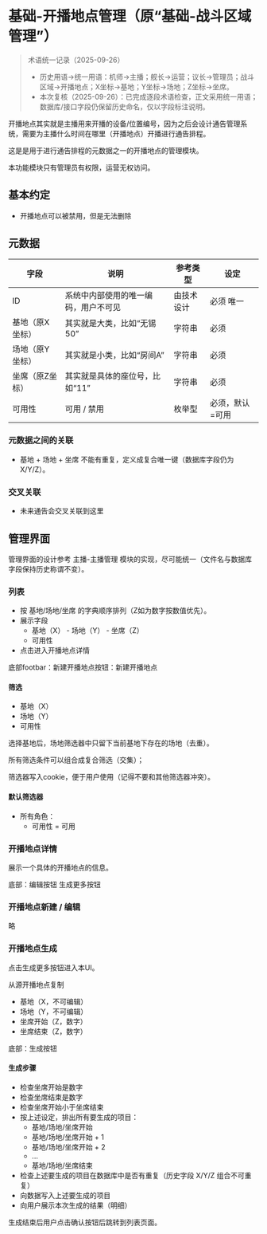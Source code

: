 # 基础-开播地点管理（原“基础-战斗区域管理”）

> 术语统一记录（2025-09-26）
> - 历史用语→统一用语：机师→主播；舰长→运营；议长→管理员；战斗区域→开播地点；X坐标→基地；Y坐标→场地；Z坐标→坐席。
> - 本次复核（2025-09-26）：已完成逐段术语检查，正文采用统一用语；数据库/接口字段仍保留历史命名，仅以字段标注说明。

开播地点其实就是主播用来开播的设备/位置编号，因为之后会设计通告管理系统，需要为主播什么时间在哪里（开播地点）开播进行通告排程。

这是是用于进行通告排程的元数据之一的开播地点的管理模块。

本功能模块只有管理员有权限，运营无权访问。

## 基本约定

- 开播地点可以被禁用，但是无法删除

## 元数据

| 字段 | 说明 | 参考类型 | 设定 |
|---------|------|------|------|
| ID | 系统中内部使用的唯一编码，用户不可见 | 由技术设计 | 必须 唯一 |
| 基地（原X坐标） | 其实就是大类，比如“无锡50” | 字符串 | 必须 |
| 场地（原Y坐标） | 其实就是小类，比如“房间A” | 字符串 | 必须 |
| 坐席（原Z坐标） | 其实就是具体的座位号，比如“11” | 字符串 | 必须 |
| 可用性 | 可用 / 禁用 | 枚举型 | 必须，默认=可用 |

### 元数据之间的关联

- 基地 + 场地 + 坐席 不能有重复，定义成复合唯一键（数据库字段仍为 X/Y/Z）。

### 交叉关联

- 未来通告会交叉关联到这里

## 管理界面

管理界面的设计参考 主播-主播管理 模块的实现，尽可能统一（文件名与数据库字段保持历史称谓不变）。

### 列表

- 按 基地/场地/坐席 的字典顺序排列（Z如为数字按数值优先）。
- 展示字段
    - 基地（X） - 场地（Y） - 坐席（Z）
    - 可用性
- 点击进入开播地点详情

底部footbar：新建开播地点按钮：新建开播地点

#### 筛选

- 基地（X）
- 场地（Y）
- 可用性

选择基地后，场地筛选器中只留下当前基地下存在的场地（去重）。

所有筛选条件可以组合成复合筛选（交集）；

筛选器写入cookie，便于用户使用（记得不要和其他筛选器冲突）。

#### 默认筛选器

- 所有角色：
    - 可用性 = 可用

### 开播地点详情

展示一个具体的开播地点的信息。

底部：编辑按钮 生成更多按钮

### 开播地点新建 / 编辑

略

### 开播地点生成

点击生成更多按钮进入本UI。

从源开播地点复制
- 基地（X，不可编辑）
- 场地（Y，不可编辑）
- 坐席开始（Z，数字）
- 坐席结束（Z，数字）

底部：生成按钮

#### 生成步骤

- 检查坐席开始是数字
- 检查坐席结束是数字
- 检查坐席开始小于坐席结束
- 按上述设定，排出所有要生成的项目：
    - 基地/场地/坐席开始
    - 基地/场地/坐席开始 + 1
    - 基地/场地/坐席开始 + 2
    - ...
    - 基地/场地/坐席结束
- 检查上述要生成的项目在数据库中是否有重复（历史字段 X/Y/Z 组合不可重复）
- 向数据写入上述要生成的项目
- 向用户展示本次生成的结果（明细）

生成结束后用户点击确认按钮后跳转到列表页面。
